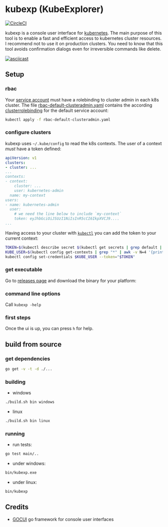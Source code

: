 # kubexp (KubeExplorer)

[![CircleCI](https://circleci.com/gh/alitari/kubexp.svg?style=svg&circle-token=0a1cb7c84884d737a8f742e7775ef88dbda65aff)](https://circleci.com/gh/alitari/kubexp)


kubexp is a console user interface for [kubernetes](https://kubernetes.io/). The main purpose of this tool is to enable a fast and efficient access to kubernetes cluster resources. I recommend not to use it on production clusters. You need to know that this tool avoids confirmation dialogs even for irreversible commands like delete.

[![asciicast](https://asciinema.org/a/fcNznijsqQdPMp7cGrrPSW4xq.png)](https://asciinema.org/a/fcNznijsqQdPMp7cGrrPSW4xq)



## Setup

### rbac

Your [service account](https://kubernetes.io/docs/tasks/configure-pod-container/configure-service-account/) must have a rolebinding to cluster admin in each k8s cluster. The file [rbac-default-clusteradmin.yaml](./rbac-default-clusteradmin.yaml) contains the according [clusterrolebinding]((https://kubernetes.io/docs/admin/authorization/rbac/#kubectl-create-clusterrolebinding)) for the default service account:

```bash
kubectl apply -f rbac-default-clusteradmin.yaml
```

### configure clusters

kubexp uses `~/.kube/config` to read the k8s contexts. The user of a context *must* have a token defined:

```yaml
apiVersion: v1
clusters:
- cluster: ...
...
contexts:
- context:
    cluster: ...
    user: kubernetes-admin
  name: my-context
users:
- name: kubernetes-admin
  user:
    # we need the line below to include `my-context`
    token: eyJhbGciOiJSUzI1NiIsInR5cCI6IkpXVCJ9....
...
```

Having access to your cluster with [`kubectl`](https://kubernetes.io/docs/user-guide/kubectl-overview/) you can add the token to your current context:

```bash
TOKEN=$(kubectl describe secret $(kubectl get secrets | grep default | cut -f1 -d ' ') | grep -E '^token' | cut -f2 -d':' | tr -d '\t')
KUBE_USER=$(kubectl config get-contexts | grep "*" | awk -v N=4 '{print $N}')
kubectl config set-credentials $KUBE_USER --token="$TOKEN"
```

### get executable

Go to [releases page](https://github.com/alitari/kubexp/releases) and download the binary for your platform: 

### command line options

Call `kubexp -help`

### first steps

Once the ui is up, you can press `h` for help.


## build from source

### get dependencies

```bash
go get -v -t -d ./...
```

### building

- windows

```bash
./build.sh bin windows
```

- linux

```bash
./build.sh bin linux
```

### running

- run tests:

```bash
go test main/..
```

- under windows:

```bash
bin/kubexp.exe
```

- under linux:

```bash
bin/kubexp
```

## Credits
- [GOCUI](https://github.com/jroimartin/gocui) go framework for console user interfaces
